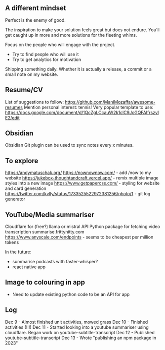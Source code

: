 ## A different mindset

Perfect is the enemy of good.

The inspiration to make your solution feels great but does not endure. You'll get caught up in more and more solutions for the fleeting whims.

Focus on the people who will engage with the project.
 - Try to find people who will use it
 - Try to get analytics for motivation

Shipping something daily. Whether it is actually a release, a commit or a small note on my website.

## Resume/CV

List of suggestions to follow: https://github.com/ManiMozaffar/awesome-resumes
Mention personal interest: tennis!
Very popular template to use: https://docs.google.com/document/d/1QcZgLCcauW2k1cIC9JcGQFAIfrszyIE2/edit

## Obsidian

Obsidian Git plugin can be used to sync notes every x minutes.

## To explore

https://andymatuschak.org/
https://nownownow.com/ - add /now to my website
https://jukebox-thoughtandcraft.vercel.app/ - remix multiple image styles into a new image
https://www.getpapercss.com/ - styling for website and card generation
https://twitter.com/kvlly/status/1733525522972381256/photo/1 - git log generator


## YouTube/Media summariser

Cloudflare for (free?) llama or mistral API
Python package for fetching video transcription
summarise.frittynitty.com
https://www.anyscale.com/endpoints - seems to be cheapest per million tokens

In the future: 
- summarise podcasts with faster-whisper?
- react native app

## Image to colouring in app

 - Need to update existing python code to be an API for app

## Log

Dec 9 - Almost finished unit activities, mowed grass
Dec 10 - Finished activities (!!!)
Dec 11 - Started looking into a youtube summariser using cloudflare. Began work on youtube-subtitle-transcript
Dec 12 - Published youtube-subtitle-transcript
Dec 13 - Wrote "publishing an npm package in 2023"



